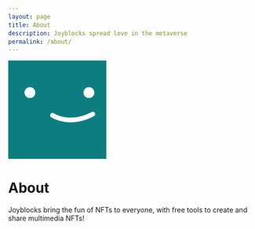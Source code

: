 ```yaml
---
layout: page
title: About
description: Joyblocks spread love in the metaverse
permalink: /about/
---
```


<img class="img-rounded" src="/assets/img/uploads/profile.png" alt="Thiago Rossener" width="200">

# About

Joyblocks bring the fun of NFTs to everyone, with free tools to create and share multimedia NFTs!
